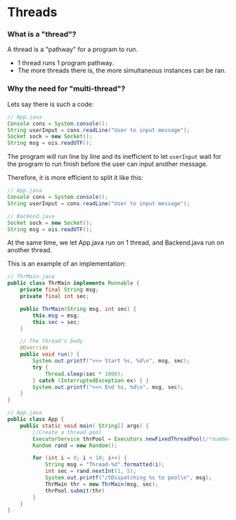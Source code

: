 # Threads

### What is a "thread"?

A thread is a "pathway" for a program to run.

- 1 thread runs 1 program pathway.
- The more threads there is, the more simultaneous instances can be ran.

### Why the need for "multi-thread"?

Lets say there is such a code:

```java
// App.java
Console cons = System.console();
String userInput = cons.readLine("User to input message");
Socket sock = new Socket();
String msg = ois.readUTF();
```

The program will run line by line and its inefficient to let `userInput` wait for the program to run finish before the user can input another message.

Therefore, it is more efficient to split it like this:

```java
// App.java
Console cons = System.console();
String userInput = cons.readLine("User to input message");
```

```java
// Backend.java
Socket sock = new Socket();
String msg = ois.readUTF();
```

At the same time, we let App.java run on 1 thread, and Backend.java run on another thread.

This is an example of an implementation:

```java
// ThrMain.java
public class ThrMain implements Runnable {
    private final String msg;
    private final int sec;

    public ThrMain(String msg, int sec) {
        this.msg = msg;
        this.sec = sec;
    }

    // The thread's body
    @Override
    public void run() {
        System.out.printf(">>> Start %s, %d\n", msg, sec);
        try {
            Thread.sleep(sec * 1000);
        } catch (InterruptedException ex) { }
        System.out.printf("<<< End %s, %d\n", msg, sec);
    }
}
```

```java
// App.java
public class App {
    public static void main( String[] args) {
        //Create a thread pool
        ExecutorService thrPool = Executors.newFixedThreadPool(/*number of cores ur computer has*/ 4);
        Random rand = new Random();

        for (int i = 0; i < 10; i++) {
            String msg = "Thread-%d".formatted(i);
            int sec = rand.nextInt(1, 5);
            System.out.printf("/tDispatching %s to pool\n", msg);
            ThrMain thr = new ThrMain(msg, sec);
            thrPool.submit(thr)
        }
    }
}
```
